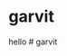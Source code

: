 ﻿# garvit
<!DOCTYPE html>
<html lang="en">
<head>
   
<title>Hello Animation</title>
  
</head>
<body>
hello
   
</body>
</html>
# garvit
